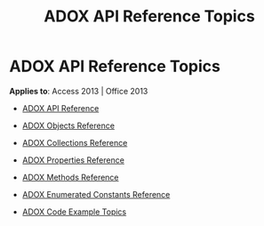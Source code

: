 ﻿---
title: ADOX API Reference Topics
TOCTitle: ADOX API reference
ms:assetid: fc30f950-3a05-4253-aa37-e5ba6b2cf59c
ms:mtpsurl: https://msdn.microsoft.com/library/JJ250292(v=office.15)
ms:contentKeyID: 48548885
ms.date: 09/18/2015
mtps_version: v=office.15
---

# ADOX API Reference Topics


**Applies to**: Access 2013 | Office 2013


  - [ADOX API Reference](adox-api-reference.md)

  - [ADOX Objects Reference](adox-objects-reference.md)

  - [ADOX Collections Reference](adox-collections-reference.md)

  - [ADOX Properties Reference](adox-properties-reference.md)

  - [ADOX Methods Reference](adox-methods-reference.md)

  - [ADOX Enumerated Constants Reference](adox-enumerated-constants-reference.md)

  - [ADOX Code Example Topics](adox-code-example-topics.md)

